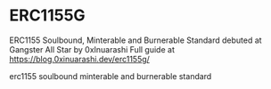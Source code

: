 # ERC1155G
ERC1155 Soulbound, Minterable and Burnerable Standard debuted at Gangster All Star by 0xInuarashi
Full guide at https://blog.0xinuarashi.dev/erc1155g/

erc1155 soulbound minterable and burnerable standard
